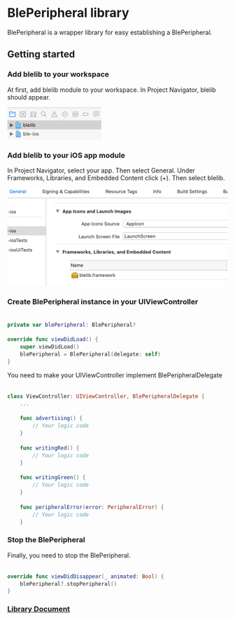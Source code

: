 # BlePeripheral library

BlePeripheral is a wrapper library for easy establishing a BlePeripheral. 

## Getting started

### Add blelib to your workspace

At first, add blelib module to your workspace. In Project Navigator, blelib should appear.

![image info](./docs-images/add_blelib.png)

### Add blelib to your iOS app module

In Project Navigator, select your app. Then select General. Under Frameworks, Libraries, and Embedded Content click (+). Then select blelib.

![image info](./docs-images/add_lib_to_ios_app.png)

### Create BlePeripheral instance in your UIViewController

```swift

private var blePeripheral: BlePeripheral?
    
override func viewDidLoad() {
    super.viewDidLoad()
    blePeripheral = BlePeripheral(delegate: self)
}

```

You need to make your UIViewController implement BlePeripheralDelegate

```swift

class ViewController: UIViewController, BlePeripheralDelegate {
    ...

    func advertising() {
        // Your logic code
    }
    
    func writingRed() {
        // Your logic code
    }
    
    func writingGreen() {
        // Your logic code
    }
    
    func peripheralError(error: PeripheralError) {
        // Your logic code
    }

```

### Stop the BlePeripheral

Finally, you need to stop the BlePeripheral.

```swift

override func viewDidDisappear(_ animated: Bool) {
    blePeripheral?.stopPeripheral()
}

```

### [Library Document](ios-blelib-docs/index.html)